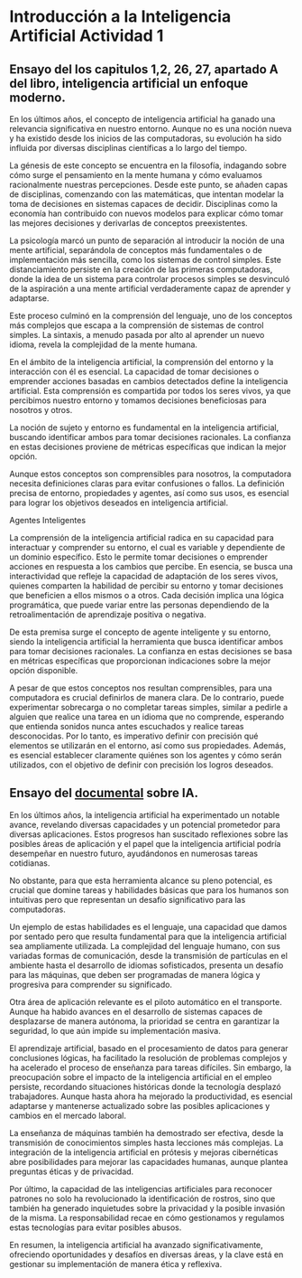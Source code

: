 # Introducción a la Inteligencia Artificial Actividad 1

## Ensayo del los capitulos 1,2, 26, 27, apartado A del libro, inteligencia artificial un enfoque moderno.

En los últimos años, el concepto de inteligencia artificial ha ganado una relevancia significativa en nuestro entorno. Aunque no es una noción nueva y ha existido desde los inicios de las computadoras, su evolución ha sido influida por diversas disciplinas científicas a lo largo del tiempo.

La génesis de este concepto se encuentra en la filosofía, indagando sobre cómo surge el pensamiento en la mente humana y cómo evaluamos racionalmente nuestras percepciones. Desde este punto, se añaden capas de disciplinas, comenzando con las matemáticas, que intentan modelar la toma de decisiones en sistemas capaces de decidir. Disciplinas como la economía han contribuido con nuevos modelos para explicar cómo tomar las mejores decisiones y derivarlas de conceptos preexistentes.

La psicología marcó un punto de separación al introducir la noción de una mente artificial, separándola de conceptos más fundamentales o de implementación más sencilla, como los sistemas de control simples. Este distanciamiento persiste en la creación de las primeras computadoras, donde la idea de un sistema para controlar procesos simples se desvinculó de la aspiración a una mente artificial verdaderamente capaz de aprender y adaptarse.

Este proceso culminó en la comprensión del lenguaje, uno de los conceptos más complejos que escapa a la comprensión de sistemas de control simples. La sintaxis, a menudo pasada por alto al aprender un nuevo idioma, revela la complejidad de la mente humana.

En el ámbito de la inteligencia artificial, la comprensión del entorno y la interacción con él es esencial. La capacidad de tomar decisiones o emprender acciones basadas en cambios detectados define la inteligencia artificial. Esta comprensión es compartida por todos los seres vivos, ya que percibimos nuestro entorno y tomamos decisiones beneficiosas para nosotros y otros.

La noción de sujeto y entorno es fundamental en la inteligencia artificial, buscando identificar ambos para tomar decisiones racionales. La confianza en estas decisiones proviene de métricas específicas que indican la mejor opción.

Aunque estos conceptos son comprensibles para nosotros, la computadora necesita definiciones claras para evitar confusiones o fallos. La definición precisa de entorno, propiedades y agentes, así como sus usos, es esencial para lograr los objetivos deseados en inteligencia artificial.

Agentes Inteligentes

La comprensión de la inteligencia artificial radica en su capacidad para interactuar y comprender su entorno, el cual es variable y dependiente de un dominio específico. Esto le permite tomar decisiones o emprender acciones en respuesta a los cambios que percibe. En esencia, se busca una interactividad que refleje la capacidad de adaptación de los seres vivos, quienes comparten la habilidad de percibir su entorno y tomar decisiones que beneficien a ellos mismos o a otros. Cada decisión implica una lógica programática, que puede variar entre las personas dependiendo de la retroalimentación de aprendizaje positiva o negativa.

De esta premisa surge el concepto de agente inteligente y su entorno, siendo la inteligencia artificial la herramienta que busca identificar ambos para tomar decisiones racionales. La confianza en estas decisiones se basa en métricas específicas que proporcionan indicaciones sobre la mejor opción disponible.

A pesar de que estos conceptos nos resultan comprensibles, para una computadora es crucial definirlos de manera clara. De lo contrario, puede experimentar sobrecarga o no completar tareas simples, similar a pedirle a alguien que realice una tarea en un idioma que no comprende, esperando que entienda sonidos nunca antes escuchados y realice tareas desconocidas. Por lo tanto, es imperativo definir con precisión qué elementos se utilizarán en el entorno, así como sus propiedades. Además, es esencial establecer claramente quiénes son los agentes y cómo serán utilizados, con el objetivo de definir con precisión los logros deseados.


## Ensayo del [documental](https://www.youtube.com/watch?v=5rvZBsueMoc&t=116s) sobre IA. 

En los últimos años, la inteligencia artificial ha experimentado un notable avance, revelando diversas capacidades y un potencial prometedor para diversas aplicaciones. Estos progresos han suscitado reflexiones sobre las posibles áreas de aplicación y el papel que la inteligencia artificial podría desempeñar en nuestro futuro, ayudándonos en numerosas tareas cotidianas.

No obstante, para que esta herramienta alcance su pleno potencial, es crucial que domine tareas y habilidades básicas que para los humanos son intuitivas pero que representan un desafío significativo para las computadoras.

Un ejemplo de estas habilidades es el lenguaje, una capacidad que damos por sentado pero que resulta fundamental para que la inteligencia artificial sea ampliamente utilizada. La complejidad del lenguaje humano, con sus variadas formas de comunicación, desde la transmisión de partículas en el ambiente hasta el desarrollo de idiomas sofisticados, presenta un desafío para las máquinas, que deben ser programadas de manera lógica y progresiva para comprender su significado.

Otra área de aplicación relevante es el piloto automático en el transporte. Aunque ha habido avances en el desarrollo de sistemas capaces de desplazarse de manera autónoma, la prioridad se centra en garantizar la seguridad, lo que aún impide su implementación masiva.

El aprendizaje artificial, basado en el procesamiento de datos para generar conclusiones lógicas, ha facilitado la resolución de problemas complejos y ha acelerado el proceso de enseñanza para tareas difíciles. Sin embargo, la preocupación sobre el impacto de la inteligencia artificial en el empleo persiste, recordando situaciones históricas donde la tecnología desplazó trabajadores. Aunque hasta ahora ha mejorado la productividad, es esencial adaptarse y mantenerse actualizado sobre las posibles aplicaciones y cambios en el mercado laboral.

La enseñanza de máquinas también ha demostrado ser efectiva, desde la transmisión de conocimientos simples hasta lecciones más complejas. La integración de la inteligencia artificial en prótesis y mejoras cibernéticas abre posibilidades para mejorar las capacidades humanas, aunque plantea preguntas éticas y de privacidad.

Por último, la capacidad de las inteligencias artificiales para reconocer patrones no solo ha revolucionado la identificación de rostros, sino que también ha generado inquietudes sobre la privacidad y la posible invasión de la misma. La responsabilidad recae en cómo gestionamos y regulamos estas tecnologías para evitar posibles abusos.

En resumen, la inteligencia artificial ha avanzado significativamente, ofreciendo oportunidades y desafíos en diversas áreas, y la clave está en gestionar su implementación de manera ética y reflexiva.